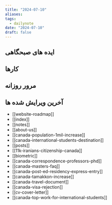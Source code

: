 ```yaml
---
title: "2024-07-10"
aliases: 
tags:
  - dailynote
date: "2024-07-10"
draft: false
---
```


## ایده های صبحگاهی


## کارها


## مرور روزانه



## آخرین ویرایش شده ها
- [[website-roadmap]]
- [[index]]
- [[notes]]
- [[about-us]]
- [[canada-population-1mil-increase]]
- [[canada-international-students-destination]]
- [[posts]]
- [[11k-iranians-citizenship-canada]]
- [[biometric]]
- [[canada-correspondence-professors-phd]]
- [[canada-masters-faq]]
- [[canada-post-ed-residency-express-entry]]
- [[canada-tamakkon-increase]]
- [[canada-travel-document]]
- [[canada-visa-rejection]]
- [[cv-cover-letter]]
- [[canada-top-work-for-international-students]]

